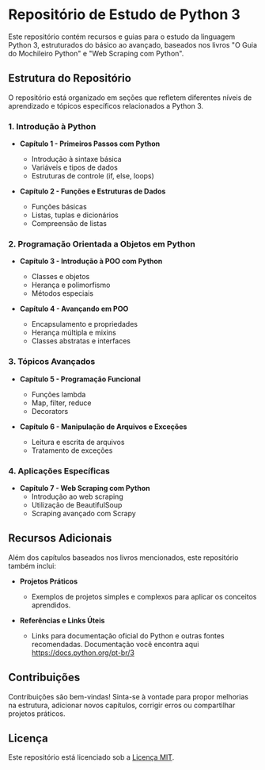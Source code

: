 # Repositório de Estudo de Python 3

Este repositório contém recursos e guias para o estudo da linguagem Python 3, estruturados do básico ao avançado, baseados nos livros "O Guia do Mochileiro Python" e "Web Scraping com Python".

## Estrutura do Repositório

O repositório está organizado em seções que refletem diferentes níveis de aprendizado e tópicos específicos relacionados a Python 3.

### 1. Introdução à Python

- **Capítulo 1 - Primeiros Passos com Python**
  - Introdução à sintaxe básica
  - Variáveis e tipos de dados
  - Estruturas de controle (if, else, loops)
  
- **Capítulo 2 - Funções e Estruturas de Dados**
  - Funções básicas
  - Listas, tuplas e dicionários
  - Compreensão de listas
  
### 2. Programação Orientada a Objetos em Python

- **Capítulo 3 - Introdução à POO com Python**
  - Classes e objetos
  - Herança e polimorfismo
  - Métodos especiais
  
- **Capítulo 4 - Avançando em POO**
  - Encapsulamento e propriedades
  - Herança múltipla e mixins
  - Classes abstratas e interfaces
  
### 3. Tópicos Avançados

- **Capítulo 5 - Programação Funcional**
  - Funções lambda
  - Map, filter, reduce
  - Decorators
  
- **Capítulo 6 - Manipulação de Arquivos e Exceções**
  - Leitura e escrita de arquivos
  - Tratamento de exceções
  
### 4. Aplicações Específicas

- **Capítulo 7 - Web Scraping com Python**
  - Introdução ao web scraping
  - Utilização de BeautifulSoup
  - Scraping avançado com Scrapy
  
## Recursos Adicionais

Além dos capítulos baseados nos livros mencionados, este repositório também inclui:

- **Projetos Práticos**
  - Exemplos de projetos simples e complexos para aplicar os conceitos aprendidos.
  
- **Referências e Links Úteis**
  - Links para documentação oficial do Python e outras fontes recomendadas.
    Documentação você encontra aqui https://docs.python.org/pt-br/3

## Contribuições

Contribuições são bem-vindas! Sinta-se à vontade para propor melhorias na estrutura, adicionar novos capítulos, corrigir erros ou compartilhar projetos práticos.

## Licença

Este repositório está licenciado sob a [Licença MIT](LICENSE).

